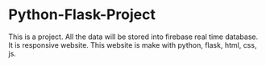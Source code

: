 # Python-Flask-Project


This is a project. All the data will be stored into firebase real time database. It is responsive website. 
This website is make with python, flask, html, css, js.

